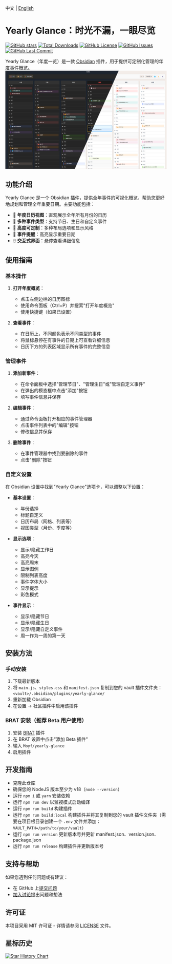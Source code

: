 中文 | [English](./README.md)

# Yearly Glance：时光不漏，一眼尽览

[![GitHub stars](https://img.shields.io/github/stars/Moyf/yearly-glance?style=flat&label=星标)](https://github.com/Moyf/yearly-glance/stargazers)
[![Total Downloads](https://img.shields.io/github/downloads/Moyf/yearly-glance/total?style=flat&label=总下载量)](https://github.com/Moyf/yearly-glance/releases)
[![GitHub License](https://img.shields.io/github/license/Moyf/yearly-glance?style=flat&label=许可证)](https://github.com/Moyf/yearly-glance/blob/master/LICENSE)
[![GitHub Issues](https://img.shields.io/github/issues/Moyf/yearly-glance?style=flat&label=问题)](https://github.com/Moyf/yearly-glance/issues)
[![GitHub Last Commit](https://img.shields.io/github/last-commit/Moyf/yearly-glance?style=flat&label=最后提交)](https://github.com/Moyf/yearly-glance/commits/master)

Yearly Glance（年度一览）是一款 [Obsidian](https://obsidian.md/) 插件，用于提供可定制化管理的年度事件概览。
![preview](./doc/yearly-glance-preview.png)

## 功能介绍

Yearly Glance 是一个 Obsidian 插件，提供全年事件的可视化概览，帮助您更好地规划和管理全年重要日期。主要功能包括：

- 📅 **年度日历视图**：直观展示全年所有月份的日历
- 🎉 **多种事件类型**：支持节日、生日和自定义事件
- 🎨 **高度可定制**：多种布局选项和显示风格
- 🔔 **事件提醒**：高亮显示重要日期
- 🖱️ **交互式界面**：悬停查看详细信息

## 使用指南

### 基本操作

1. **打开年度概览**：
   - 点击左侧边栏的日历图标
   - 使用命令面板（Ctrl+P）并搜索"打开年度概览"
   - 使用快捷键（如果已设置）

2. **查看事件**：
   - 在日历上，不同颜色表示不同类型的事件
   - 将鼠标悬停在有事件的日期上可查看详细信息
   - 日历下方的列表区域显示所有事件的完整信息

### 管理事件

1. **添加新事件**：
   - 在命令面板中选择"管理节日"、"管理生日"或"管理自定义事件"
   - 在弹出的模态框中点击"添加"按钮
   - 填写事件信息并保存

2. **编辑事件**：
   - 通过命令面板打开相应的事件管理器
   - 点击事件列表中的"编辑"按钮
   - 修改信息并保存

3. **删除事件**：
   - 在事件管理器中找到要删除的事件
   - 点击"删除"按钮

### 自定义设置

在 Obsidian 设置中找到"Yearly Glance"选项卡，可以调整以下设置：

- **基本设置**：
  - 年份选择
  - 标题自定义
  - 日历布局（网格、列表等）
  - 视图类型（月份、季度等）

- **显示选项**：
  - 显示/隐藏工作日
  - 高亮今天
  - 高亮周末
  - 显示图例
  - 限制列表高度
  - 事件字体大小
  - 显示提示
  - 彩色模式

- **事件显示**：
  - 显示/隐藏节日
  - 显示/隐藏生日
  - 显示/隐藏自定义事件
  - 周一作为一周的第一天

## 安装方法

### 手动安装

1. 下载最新版本
2. 将 `main.js`、`styles.css` 和 `manifest.json` 复制到您的 vault 插件文件夹：`<vault>/.obsidian/plugins/yearly-glance/`
3. 重新加载 Obsidian
4. 在设置 → 社区插件中启用该插件

### BRAT 安装（推荐 Beta 用户使用）

1. 安装 [BRAT](https://github.com/TfTHacker/obsidian42-brat) 插件
2. 在 BRAT 设置中点击"添加 Beta 插件"
3. 输入 `Moyf/yearly-glance`
4. 启用插件

## 开发指南

- 克隆此仓库
- 确保您的 NodeJS 版本至少为 v18（`node --version`）
- 运行 `npm i` 或 `yarn` 安装依赖
- 运行 `npm run dev` 以监视模式启动编译
- 运行 `npm run build` 构建插件
- 运行 `npm run build:local` 构建插件并将其复制到您的 vault 插件文件夹（需要在项目根目录创建一个 `.env` 文件并添加：`VAULT_PATH=/path/to/your/vault`）
- 运行 `npm run version` 更新版本号并更新 manifest.json、version.json、package.json
- 运行 `npm run release` 构建插件并更新版本号

## 支持与帮助

如果您遇到任何问题或有建议：
- 在 GitHub 上[提交问题](https://github.com/Moyf/yearly-glance/issues)
- [加入讨论](https://github.com/Moyf/yearly-glance/discussions)提出问题和想法

## 许可证

本项目采用 MIT 许可证 - 详情请参阅 [LICENSE](LICENSE) 文件。 

## 星标历史

[![Star History Chart](https://api.star-history.com/svg?repos=Moyf/yearly-glance&type=Timeline)](https://www.star-history.com/#Moyf/yearly-glance&Timeline)